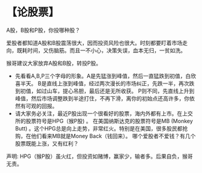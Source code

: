 # 【论股票】 

A股，B股和P股，你投哪种股？ 

爱股者都知道A股和B股震荡很大，因而投资风险也很大。时刻都要盯着市场走向，既耗时间，又伤脑筋。而且一不小心，决策失误，血本无归，一贫如洗。

猴哥建议大家放弃A股和B股，转投P股。 

- 先看看A,B,P三个字母的形象。A是先猛涨到峰值，然后一直猛跌到初值，白欣喜半天。
B是直线上涨到峰值，经过两次漫长的市场纠正，先跌一半，再次跌到初值，如过山车，提心吊胆，最后还是无所收获。
P则不同，先直线上升到峰值，然后市场调整跌到半途打住，不再下滑，离你的初始点还高许多，你依然有可观的回报。 
- 请大家务必关注，最近P股出现一个很看好的股票，海内外都有上市。在上交所的股票符号是HPG（猴P股) 。
在美国纳斯达克的股票符号是MB (Monkey Butt) 。这个HPG总是向上走势，非常红火。特别是在美国，很多股民都抢购，在他们看来MB就是Money Back（钱回来）。
哪个爱股者不爱钱？有几个股票既能上涨，又有红利？ 

声明: HPG（猴P股）虽火红，但投资如赌博，赢家少，输者多。后果自负，猴哥无责。  
